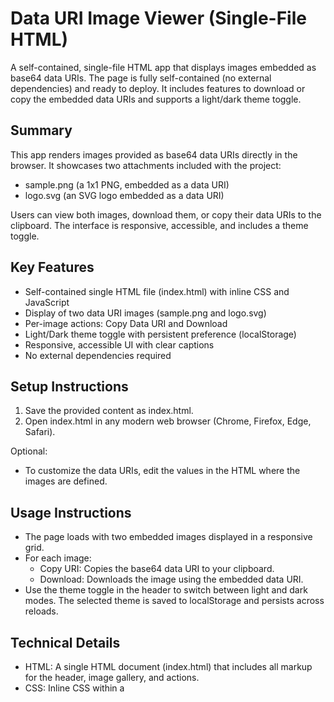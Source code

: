 # Data URI Image Viewer (Single-File HTML)

A self-contained, single-file HTML app that displays images embedded as base64 data URIs. The page is fully self-contained (no external dependencies) and ready to deploy. It includes features to download or copy the embedded data URIs and supports a light/dark theme toggle.

## Summary
This app renders images provided as base64 data URIs directly in the browser. It showcases two attachments included with the project:
- sample.png (a 1x1 PNG, embedded as a data URI)
- logo.svg (an SVG logo embedded as a data URI)

Users can view both images, download them, or copy their data URIs to the clipboard. The interface is responsive, accessible, and includes a theme toggle.

## Key Features
- Self-contained single HTML file (index.html) with inline CSS and JavaScript
- Display of two data URI images (sample.png and logo.svg)
- Per-image actions: Copy Data URI and Download
- Light/Dark theme toggle with persistent preference (localStorage)
- Responsive, accessible UI with clear captions
- No external dependencies required

## Setup Instructions
1. Save the provided content as index.html.
2. Open index.html in any modern web browser (Chrome, Firefox, Edge, Safari).

Optional:
- To customize the data URIs, edit the values in the HTML where the images are defined.

## Usage Instructions
- The page loads with two embedded images displayed in a responsive grid.
- For each image:
  - Copy URI: Copies the base64 data URI to your clipboard.
  - Download: Downloads the image using the embedded data URI.
- Use the theme toggle in the header to switch between light and dark modes. The selected theme is saved to localStorage and persists across reloads.

## Technical Details
- HTML: A single HTML document (index.html) that includes all markup for the header, image gallery, and actions.
- CSS: Inline CSS within a <style> tag. Implements a responsive grid, card-style containers, and a light/dark theme via data-theme attribute.
- JavaScript: Inline script handling:
  - Theme initialization and persistence
  - Copy-to-clipboard functionality for data URIs
  - Lightweight toast notifications for user feedback
- Accessibility: Proper semantic elements (header, sections, figure/figcaption), alt text for images, ARIA attributes for controls, and a visually-hidden label for the theme toggle.

## Deployment Info (GitHub Pages)
- Create a new GitHub repository (e.g., data-uri-viewer).
- Push this single index.html file to the repository (e.g., as main branch).
- In GitHub, enable GitHub Pages from the repository settings, selecting the main branch / root as the source.
- Access the site via https://<your-username>.github.io/<repository-name>/index.html

## License
MIT

## Generated
Date: 2025-10-16